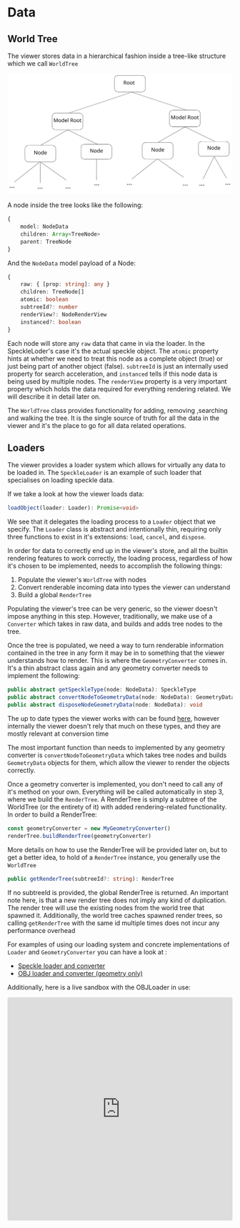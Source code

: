 # Data

## World Tree
The viewer stores data in a hierarchical fashion inside a tree-like structure which we call `WorldTree`

![Viewer Data](./img/tree.svg "Viewer Data")

A node inside the tree looks like the following:
```typescript
{
    model: NodeData
    children: Array<TreeNode>
    parent: TreeNode
}
```
And the `NodeData` model payload of a Node:
```typescript
{
    raw: { [prop: string]: any }
    children: TreeNode[]
    atomic: boolean
    subtreeId?: number
    renderView?: NodeRenderView
    instanced?: boolean
}
```
Each node will store any `raw` data that came in via the loader. In the SpeckleLoder's case it's the actual speckle object. The `atomic` property hints at whether we need to treat this node as a complete object (true) or just being part of another object (false). `subtreeId` is just an internally used property for search acceleration, and `instanced` tells if this node data is being used by multiple nodes. The `renderView` property is a very important property which holds the data required for everything rendering related. We will describe it in detail later on.

The `WorldTree` class provides functionality for adding, removing ,searching and walking the tree. It is the single source of truth for all the data in the viewer and it's the place to go for all data related operations.


## Loaders
The viewer provides a loader system which allows for virtually any data to be loaded in. The `SpeckleLoader` is an example of such loader that specialises on loading speckle data.

If we take a look at how the viewer loads data:
```typescript
loadObject(loader: Loader): Promise<void>
```
We see that it delegates the loading process to a `Loader` object that we specify. The `Loader` class is abstract and intentionally thin, requiring only three functions to exist in it's extensions: `load`, `cancel`, and `dispose`.

In order for data to correctly end up in the viewer's store, and all the builtin rendering features to work correctly, the loading process, regardless of how it's chosen to be implemented, needs to accomplish the following things:

1. Populate the viewer's `WorldTree` with nodes
2. Convert renderable incoming data into types the viewer can understand
3. Build a global `RenderTree`

Populating the viewer's tree can be very generic, so the viewer doesn't impose anything in this step. However, traditionally, we make use of a `Converter` which takes in raw data, and builds and adds tree nodes to the tree.

Once the tree is populated, we need a  way to turn renderable information contained in the tree in any form it may be in to something that the viewer understands how to render. This is where the `GeometryConverter` comes in. It's a thin abstract class again and any geometry converter needs to implement the following:
```typescript
public abstract getSpeckleType(node: NodeData): SpeckleType
public abstract convertNodeToGeometryData(node: NodeData): GeometryData
public abstract disposeNodeGeometryData(node: NodeData): void
```
The up to date types the viewer works with can be found [here](https://github.com/specklesystems/speckle-server/blob/631de589c5a78fc9891b3b50dbecb075e0661c90/packages/viewer/src/modules/loaders/GeometryConverter.ts#L4), however internally the viewer doesn't rely that much on these types, and they are mostly relevant at conversion time

The most important function than needs to implemented by any geometry converter is `convertNodeToGeometryData` which takes tree nodes and builds `GeometryData` objects for them, which allow the viewer to render the objects correctly.

Once a geometry converter is implemented, you don't need to call any of it's method on your own. Everything will be called automatically in step 3, where we build the `RenderTree`. A RenderTree is simply a subtree of the WorldTree (or the entirety of it) with added rendering-related functionality. In order to build a RenderTree:
```typescript
const geometryConverter = new MyGeometryConverter()
renderTree.buildRenderTree(geometryConverter)
```
More details on how to use the RenderTree will be provided later on, but to get a better idea, to hold of a `RenderTree` instance, you generally use the `WorldTree`
```typescript
public getRenderTree(subtreeId?: string): RenderTree
```
If no subtreeId is provided, the global RenderTree is returned. An important note here, is that a new render tree does not imply any kind of duplication. The render tree will use the existing nodes from the world tree that spawned it. Additionally, the world tree caches spawned render trees, so calling `getRenderTree` with the same id multiple times does not incur any performance overhead

For examples of using our loading system and concrete implementations of `Loader` and `GeometryConverter` you can have a look at :

* [Speckle loader and converter](https://github.com/specklesystems/speckle-server/tree/alex/API2.0/packages/viewer/src/modules/loaders/Speckle)
* [OBJ loader and converter (geometry only)](https://github.com/specklesystems/speckle-server/tree/alex/API2.0/packages/viewer/src/modules/loaders/OBJ)

Additionally, here is a live sandbox with the OBJLoader in use:

<iframe src="https://codesandbox.io/embed/pydvhz?view=Editor+%2B+Preview&module=%2Fpackage.json&hidenavigation=1"
     style="width:100%; height: 500px; border:0; border-radius: 4px; overflow:hidden;"
     title="Obj Loader"
     allow="accelerometer; ambient-light-sensor; camera; encrypted-media; geolocation; gyroscope; hid; microphone; midi; payment; usb; vr; xr-spatial-tracking"
     sandbox="allow-forms allow-modals allow-popups allow-presentation allow-same-origin allow-scripts"
></iframe>